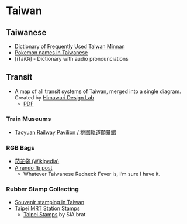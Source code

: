 # Taiwan

## Taiwanese

- [Dictionary of Frequently Used Taiwan Minnan](https://twblg.dict.edu.tw/holodict_new/)
- [Pokemon names in Taiwanese](https://itaigi.tw/tsu-te/pho-khi-bong)
- [iTaiGi] - Dictionary with audio pronounciations

## Transit

- A map of all transit systems of Taiwan, merged into a single diagram. Created by [Himawari Design Lab](https://47rail.jp)
  - [PDF](http://47rail.jp/data/routemap_taiwan_201910_web.pdf)

### Train Museums

- [Taoyuan Railway Pavilion / 桃園軌道願景館](https://travel.tycg.gov.tw/en/travel/attraction/1551)

### RGB Bags

- [茄芷袋 (Wikipedia)](https://zh.wikipedia.org/wiki/%E8%8C%84%E8%8A%B7%E8%A2%8B)
- [A rando fb post](https://www.facebook.com/wuwowtw/posts/1613124618969234/)
  - Whatever Taiwanese Redneck Fever is, I’m sure I have it.

### Rubber Stamp Collecting

- [Souvenir stamping in Taiwan](https://www.tiggerbird.com/souvenir-stamping-in-taiwan/)
- [Taipei MRT Station Stamps](https://english.metro.taipei/News.aspx?n=75C527310DFF7F7A&sms=0E5388E2903027D5)
  - [Taipei Stamps](https://the-sia-brat.com/2015/12/25/taipei-stamps/) by SIA brat
